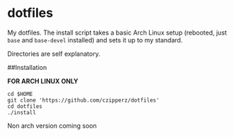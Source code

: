 # dotfiles

My dotfiles. The install script takes a basic Arch Linux setup (rebooted, just `base` and `base-devel` installed) and sets it up to my standard.

Directories are self explanatory.

##Installation

**FOR ARCH LINUX ONLY**

	cd $HOME
	git clone 'https://github.com/czipperz/dotfiles'
	cd dotfiles
	./install

Non arch version coming soon
